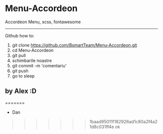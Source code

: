 # Menu-Accordeon
Accordeon Menu, scss, fontawesome

--------------------------------------------------------------

Github how to:
1) git clone https://github.com/BsmartTeam/Menu-Accordeon.git
2) cd Menu-Accordeon
3) git pull
4) schimbarile noastre
5) git commit -m 'comentariu'
6) git push
7) go to sleep

by Alex :D
--------------------------------------------------------------

=======
+ Dan
>>>>>>> 1baad95011f182926ad1c80a2f4a21d8c031ff4e
ok
